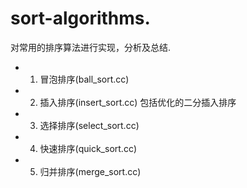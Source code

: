 # sort-algorithms. 
对常用的排序算法进行实现，分析及总结.

- 1. 冒泡排序(ball_sort.cc)
- 2. 插入排序(insert_sort.cc) 包括优化的二分插入排序
- 3. 选择排序(select_sort.cc)
- 4. 快速排序(quick_sort.cc)
- 5. 归并排序(merge_sort.cc)
